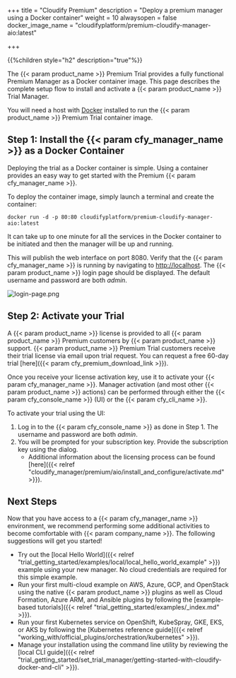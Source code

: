 +++
title = "Cloudify Premium"
description = "Deploy a premium manager using a Docker container"
weight = 10
alwaysopen = false
docker_image_name = "cloudifyplatform/premium-cloudify-manager-aio:latest"

+++

{{%children style="h2" description="true"%}}

The {{< param product_name >}} Premium Trial provides a fully functional Premium Manager as a Docker container image. This page describes the complete setup flow to install and activate a {{< param product_name >}} Trial Manager.

You will need a host with [Docker](https://docs.docker.com/install) installed to run the {{< param product_name >}} Premium Trial container image.

## Step 1: Install the {{< param cfy_manager_name >}} as a Docker Container

Deploying the  trial as a Docker container is simple. Using a container provides an easy way to get started with the Premium {{< param cfy_manager_name >}}.

To deploy the container image, simply launch a terminal and create the container:

```
docker run -d -p 80:80 cloudifyplatform/premium-cloudify-manager-aio:latest
```

It can take up to one minute for all the services in the Docker container to be initiated and then the manager will be up and running.

This will publish the web interface on port 8080. Verify that the {{< param cfy_manager_name >}} is running by navigating to [http://localhost](http://localhost). The {{< param product_name >}} login page should be displayed. The default username and password are both _admin_.

![login-page.png](/images/ui/pages/login-page.png)

## Step 2: Activate your Trial

A {{< param product_name >}} license is provided to all {{< param product_name >}} Premium customers by {{< param product_name >}} support.
{{< param product_name >}} Premium Trial customers receive their trial license via email upon trial request. You can request a free 60-day trial [here]({{< param cfy_premium_download_link >}}).

Once you receive your license activation key, use it to activate your {{< param cfy_manager_name >}}. Manager activation (and most other {{< param product_name >}} actions) can be performed through either the {{< param cfy_console_name >}} (UI) or the {{< param cfy_cli_name >}}.

To activate your trial using the UI:

1. Log in to the {{< param cfy_console_name >}} as done in Step 1. The username and password are both _admin_.
2. You will be prompted for your subscription key. Provide the subscription key using the dialog.
   * Additional information about the licensing process can be found [here]({{< relref "cloudify_manager/premium/aio/install_and_configure/activate.md" >}}).

## Next Steps

Now that you have access to a {{< param cfy_manager_name >}} environment, we recommend performing some additional activities to become comfortable with {{< param company_name >}}. The following suggestions will get you started!

* Try out the [local Hello World]({{< relref "trial_getting_started/examples/local/local_hello_world_example" >}}) example using your new manager. No cloud credentials are required for this simple example.
* Run your first multi-cloud example on AWS, Azure, GCP, and OpenStack using the native {{< param product_name >}} plugins as well as Cloud Formation, Azure ARM, and Ansible plugins by following the [example-based tutorials]({{< relref "trial_getting_started/examples/_index.md" >}}).
* Run your first Kubernetes service on OpenShift, KubeSpray, GKE, EKS, or AKS by following the [Kubernetes reference guide]({{< relref "working_with/official_plugins/orchestration/kubernetes" >}}).
* Manage your installation using the command line utility by reviewing the [local CLI guide]({{< relref "trial_getting_started/set_trial_manager/getting-started-with-cloudify-docker-and-cli" >}}).